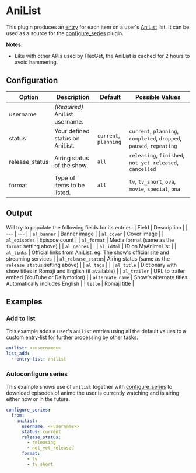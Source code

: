 # AniList

This plugin produces an [entry](/Entry) for each item on a user's [AniList](https://anilist.co) list. It can be used as a source for the [configure_series](/Plugins/configure_series) plugin.

**Notes:** 

 * Like with other APIs used by FlexGet, the AniList is cached for 2 hours to avoid hammering.

 ## Configuration

| Option | Description | Default | Possible Values |
| --- | --- | --- | --- |
| username | _(Required)_ AniList username. | | 
| status | Your defined status on AniList. | `current`, `planning` | `current`, `planning`, `completed`, `dropped`, `paused`, `repeating` |
| release\_status | Airing status of the show. | `all` | `releasing`, `finished`, `not_yet_released`, `cancelled` |
| format | Type of items to be listed. | `all` | `tv`, `tv_short`, `ova`, `movie`, `special`, `ona` |

## Output
Will try to populate the following fields for its entries:
| Field | Description |
| --- | --- |
| `al_banner` | Banner image |
| `al_cover` | Cover image |
| `al_episodes` | Episode count |
| `al_format` | Media format (same as the `format` setting above) |
| `al_genres` | |
| `al_idMal` | ID on MyAnimeList |
| `al_links` | Official links from AniList. eg: The show's official site and streaming services |
| `al_release_status`| Airing status (same as the `release_status` setting above) |
| `al_tags` | |
| `al_title` | Dictionary with show titles in Romaji and English (if available) |
| `al_trailer` | URL to trailer embed (YouTube or Dailymotion) |
| `alternate_name` | Show's alternate titles. Automatically includes English |
| `title` | Romaji title |

## Examples
### Add to list
This example adds a user's `anilist` entries using all the default values to a custom [entry-list](/Plugins/List/entry_list) for further processing by other tasks.
```yaml
anilist: <<username>>
list_add:
  - entry-list: anilist
```
### Autoconfigure series
This example shows use of `anilist` together with [configure_series](/Plugins/configure_series) to download episodes of anime the user is currently watching and is airing either now or in the future.

```yaml
configure_series:
  from:
    anilist:
      username: <<username>>
      status: current
      release_status:
        - releasing
        - not_yet_released
      format:
        - tv
        - tv_short
```
